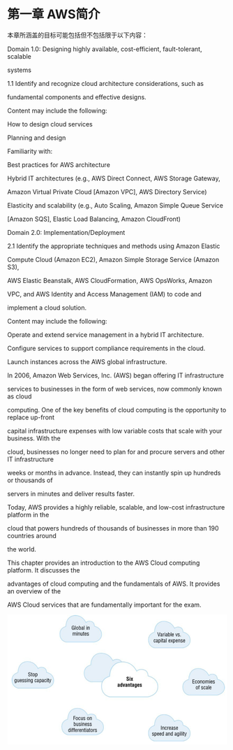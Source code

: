 # 第一章 AWS简介

本章所涵盖的目标可能包括但不包括限于以下内容：

Domain 1.0: Designing highly available, cost-efficient, fault-tolerant, scalable

systems

1.1 Identify and recognize cloud architecture considerations, such as

fundamental components and effective designs.

Content may include the following:

How to design cloud services

Planning and design

Familiarity with:

Best practices for AWS architecture

Hybrid IT architectures \(e.g., AWS Direct Connect, AWS Storage Gateway,

Amazon Virtual Private Cloud \[Amazon VPC\], AWS Directory Service\)

Elasticity and scalability \(e.g., Auto Scaling, Amazon Simple Queue Service

\[Amazon SQS\], Elastic Load Balancing, Amazon CloudFront\)

Domain 2.0: Implementation/Deployment

2.1 Identify the appropriate techniques and methods using Amazon Elastic

Compute Cloud \(Amazon EC2\), Amazon Simple Storage Service \(Amazon S3\),

AWS Elastic Beanstalk, AWS CloudFormation, AWS OpsWorks, Amazon

VPC, and AWS Identity and Access Management \(IAM\) to code and

implement a cloud solution.

Content may include the following:

Operate and extend service management in a hybrid IT architecture.

Configure services to support compliance requirements in the cloud.

Launch instances across the AWS global infrastructure.

In 2006, Amazon Web Services, Inc. \(AWS\) began offering IT infrastructure

services to businesses in the form of web services, now commonly known as cloud

computing. One of the key benefits of cloud computing is the opportunity to replace up-front

capital infrastructure expenses with low variable costs that scale with your business. With the

cloud, businesses no longer need to plan for and procure servers and other IT infrastructure

weeks or months in advance. Instead, they can instantly spin up hundreds or thousands of

servers in minutes and deliver results faster.

Today, AWS provides a highly reliable, scalable, and low-cost infrastructure platform in the

cloud that powers hundreds of thousands of businesses in more than 190 countries around

the world.

This chapter provides an introduction to the AWS Cloud computing platform. It discusses the

advantages of cloud computing and the fundamentals of AWS. It provides an overview of the

AWS Cloud services that are fundamentally important for the exam.

![](/assets/import2.png)

